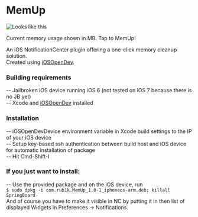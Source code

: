 MemUp
=====
![Looks like this](http://i.imgur.com/JEX5sez.png)

Current memory usage shown in MB. Tap to MemUp!

An iOS NotificationCenter plugin offering a one-click memory cleanup solution.  
Created using [iOSOpenDev](https://github.com/kokoabim/iOSOpenDev).

### Building requirements
-- Jailbroken iOS device running iOS 6 (not tested on iOS 7 because there is no JB yet)  
-- Xcode and [iOSOpenDev](https://iosopendev.com) installed  

### Installation
-- iOSOpenDevDevice environment variable in Xcode build settings to the IP of your iOS device  
-- Setup key-based ssh authentication between build host and iOS device for automatic installation of package  
-- Hit Cmd-Shift-I

### If you just want to install:
-- Use the provided package and on the iOS device, run  
`$ sudo dpkg -i com.rub1k.MemUp_1.0-1_iphoneos-arm.deb; killall SpringBoard`  
And of course you have to make it visible in NC by putting it in then list of displayed Widgets in Preferences -> Notifications.
